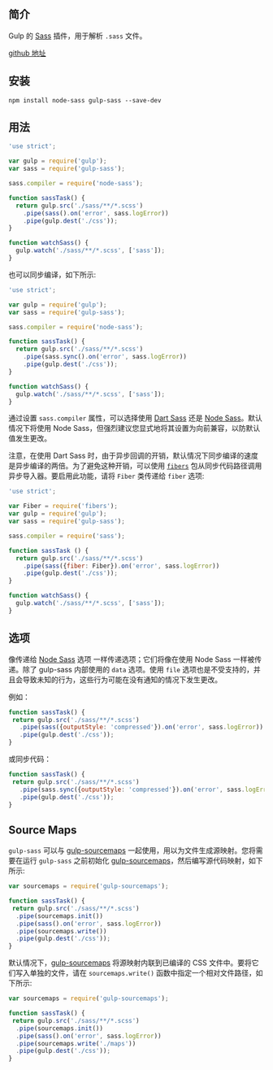 ## 简介

Gulp 的 [Sass](https://www.sass.hk/) 插件，用于解析 `.sass` 文件。

[github 地址](https://github.com/dlmanning/gulp-sass)

## 安装

```
npm install node-sass gulp-sass --save-dev
```

## 用法

```js
'use strict';

var gulp = require('gulp');
var sass = require('gulp-sass');

sass.compiler = require('node-sass');

function sassTask() {
  return gulp.src('./sass/**/*.scss')
    .pipe(sass().on('error', sass.logError))
    .pipe(gulp.dest('./css'));
}

function watchSass() {
  gulp.watch('./sass/**/*.scss', ['sass']);
}
```

也可以同步编译，如下所示:

```js
'use strict';

var gulp = require('gulp');
var sass = require('gulp-sass');

sass.compiler = require('node-sass');

function sassTask() {
  return gulp.src('./sass/**/*.scss')
    .pipe(sass.sync().on('error', sass.logError))
    .pipe(gulp.dest('./css'));
}

function watchSass() {
  gulp.watch('./sass/**/*.scss', ['sass']);
}
```

通过设置 `sass.compiler` 属性，可以选择使用 [Dart Sass](http://sass-lang.com/dart-sass) 还是 [Node Sass](https://github.com/sass/node-sass)。默认情况下将使用 Node Sass，但强烈建议您显式地将其设置为向前兼容，以防默认值发生更改。

注意，在使用 Dart Sass 时，由于异步回调的开销，默认情况下同步编译的速度是异步编译的两倍。为了避免这种开销，可以使用  [`fibers`](https://www.npmjs.com/package/fibers) 包从同步代码路径调用异步导入器。要启用此功能，请将 `Fiber` 类传递给 `fiber` 选项:

```js
'use strict';

var Fiber = require('fibers');
var gulp = require('gulp');
var sass = require('gulp-sass');

sass.compiler = require('sass');

function sassTask () {
  return gulp.src('./sass/**/*.scss')
    .pipe(sass({fiber: Fiber}).on('error', sass.logError))
    .pipe(gulp.dest('./css'));
}

function watchSass() {
  gulp.watch('./sass/**/*.scss', ['sass']);
}
```

## 选项

像传递给 [Node Sass](https://github.com/sass/node-sass#options) 选项 一样传递选项；它们将像在使用 Node Sass 一样被传递。除了 gulp-sass 内部使用的 `data` 选项。使用 `file` 选项也是不受支持的，并且会导致未知的行为，这些行为可能在没有通知的情况下发生更改。

例如：

```js
function sassTask() {
 return gulp.src('./sass/**/*.scss')
   .pipe(sass({outputStyle: 'compressed'}).on('error', sass.logError))
   .pipe(gulp.dest('./css'));
}
```

或同步代码：

```js
function sassTask() {
 return gulp.src('./sass/**/*.scss')
   .pipe(sass.sync({outputStyle: 'compressed'}).on('error', sass.logError))
   .pipe(gulp.dest('./css'));
}
```

## Source Maps

`gulp-sass` 可以与 [gulp-sourcemaps](/cha-jian/gulp-sourcemaps.md) 一起使用，用以为文件生成源映射。您将需要在运行 `gulp-sass` 之前初始化 [gulp-sourcemaps](/cha-jian/gulp-sourcemaps.md)，然后编写源代码映射，如下所示:

```js
var sourcemaps = require('gulp-sourcemaps');

function sassTask() {
 return gulp.src('./sass/**/*.scss')
  .pipe(sourcemaps.init())
  .pipe(sass().on('error', sass.logError))
  .pipe(sourcemaps.write())
  .pipe(gulp.dest('./css'));
}
```

默认情况下，[gulp-sourcemaps](/cha-jian/gulp-sourcemaps.md) 将源映射内联到已编译的 CSS 文件中。要将它们写入单独的文件，请在 `sourcemaps.write()` 函数中指定一个相对文件路径，如下所示:

```js
var sourcemaps = require('gulp-sourcemaps');

function sassTask() {
 return gulp.src('./sass/**/*.scss')
  .pipe(sourcemaps.init())
  .pipe(sass().on('error', sass.logError))
  .pipe(sourcemaps.write('./maps'))
  .pipe(gulp.dest('./css'));
}
```



